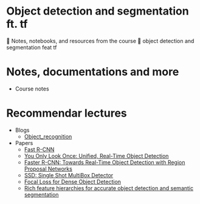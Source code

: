 # Object detection and segmentation ft. tf
📖 Notes, notebooks, and resources from the course 👾 object detection and segmentation feat tf

# Notes, documentations and more
* Course notes

# Recommendar lectures
* Blogs
    * [Object_recognition](https://lilianweng.github.io/posts/2017-10-29-object-recognition-part-1/)
* Papers
    * [Fast R-CNN](https://arxiv.org/abs/1504.08083)
    * [You Only Look Once: Unified, Real-Time Object Detection](https://arxiv.org/abs/1506.02640)
    * [Faster R-CNN: Towards Real-Time Object Detection with Region Proposal Networks](https://arxiv.org/abs/1506.01497)
    * [SSD: Single Shot MultiBox Detector](https://arxiv.org/abs/1512.02325)
    * [Focal Loss for Dense Object Detection](https://arxiv.org/abs/1708.02002)
    * [Rich feature hierarchies for accurate object detection and semantic segmentation](https://arxiv.org/abs/1311.2524)
